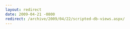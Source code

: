 ```yaml
---
layout: redirect
date: 2009-04-21 -0800
redirect: /archive/2009/04/22/scripted-db-views.aspx/
---
```

